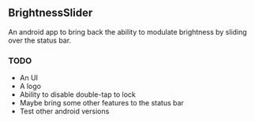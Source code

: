 ## BrightnessSlider

An android app to bring back the ability to modulate brightness by sliding over
the status bar.

### TODO

- An UI
- A logo
- Ability to disable double-tap to lock
- Maybe bring some other features to the status bar
- Test other android versions